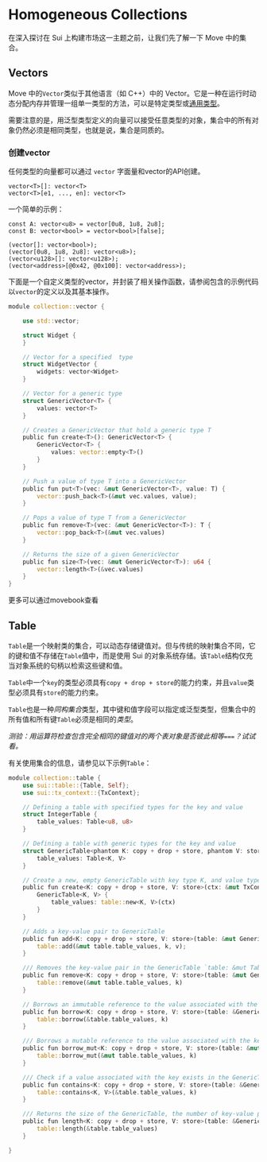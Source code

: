 # Homogeneous Collections 

在深入探讨在 Sui 上构建市场这一主题之前，让我们先了解一下 Move 中的集合。

## Vectors

Move 中的`Vector`类似于其他语言（如 C++）中的 Vector。它是一种在运行时动态分配内存并管理一组单一类型的方法，可以是特定类型或[通用类型](../../unit-three/lessons/2_intro_to_generics.md)。

需要注意的是，用泛型类型定义的向量可以接受任意类型的对象，集合中的所有对象仍然必须是相同类型，也就是说，集合是同质的。

### 创建vector

任何类型的向量都可以通过 `vector` 字面量和vector的API创建。

```
vector<T>[]: vector<T>
vector<T>[e1, ..., en]: vector<T>
```

一个简单的示例：

```
const A: vector<u8> = vector[0u8, 1u8, 2u8];
const B: vector<bool> = vector<bool>[false];

(vector[]: vector<bool>);
(vector[0u8, 1u8, 2u8]: vector<u8>);
(vector<u128>[]: vector<u128>);
(vector<address>[@0x42, @0x100]: vector<address>);
```

下面是一个自定义类型的vector，并封装了相关操作函数，请参阅包含的示例代码以`vector`的定义以及其基本操作。

```rust
module collection::vector {

    use std::vector;

    struct Widget {
    }

    // Vector for a specified  type
    struct WidgetVector {
        widgets: vector<Widget>
    }

    // Vector for a generic type 
    struct GenericVector<T> {
        values: vector<T>
    }

    // Creates a GenericVector that hold a generic type T
    public fun create<T>(): GenericVector<T> {
        GenericVector<T> {
            values: vector::empty<T>()
        }
    }

    // Push a value of type T into a GenericVector
    public fun put<T>(vec: &mut GenericVector<T>, value: T) {
        vector::push_back<T>(&mut vec.values, value);
    }

    // Pops a value of type T from a GenericVector
    public fun remove<T>(vec: &mut GenericVector<T>): T {
        vector::pop_back<T>(&mut vec.values)
    }

    // Returns the size of a given GenericVector
    public fun size<T>(vec: &mut GenericVector<T>): u64 {
        vector::length<T>(&vec.values)
    }
}

```

更多可以通过movebook查看

## Table

`Table`是一个映射类的集合，可以动态存储键值对。但与传统的映射集合不同，它的键和值不存储在`Table`值中，而是使用 Sui 的对象系统存储。该`Table`结构仅充当对象系统的句柄以检索这些键和值。

`Table`中一个`key`的类型必须具有`copy + drop + store`的能力约束，并且`value`类型必须具有`store`的能力约束。

`Table`也是一种*同构集合*类型，其中键和值字段可以指定或泛型类型，但集合中的所有值和所有键`Table`必须是相同的*类型*。

*测验：用运算符检查包含完全相同的键值对的两个表对象是否彼此相等`===`？试试看。*

有关使用集合的信息，请参见以下示例`Table`：

```rust
module collection::table {
    use sui::table::{Table, Self};
    use sui::tx_context::{TxContext};

    // Defining a table with specified types for the key and value
    struct IntegerTable {
        table_values: Table<u8, u8>
    }

    // Defining a table with generic types for the key and value 
    struct GenericTable<phantom K: copy + drop + store, phantom V: store> {
        table_values: Table<K, V>
    }

    // Create a new, empty GenericTable with key type K, and value type V
    public fun create<K: copy + drop + store, V: store>(ctx: &mut TxContext): GenericTable<K, V> {
        GenericTable<K, V> {
            table_values: table::new<K, V>(ctx)
        }
    }

    // Adds a key-value pair to GenericTable
    public fun add<K: copy + drop + store, V: store>(table: &mut GenericTable<K, V>, k: K, v: V) {
        table::add(&mut table.table_values, k, v);
    }

    /// Removes the key-value pair in the GenericTable `table: &mut Table<K, V>` and returns the value.   
    public fun remove<K: copy + drop + store, V: store>(table: &mut GenericTable<K, V>, k: K): V {
        table::remove(&mut table.table_values, k)
    }

    // Borrows an immutable reference to the value associated with the key in GenericTable
    public fun borrow<K: copy + drop + store, V: store>(table: &GenericTable<K, V>, k: K): &V {
        table::borrow(&table.table_values, k)
    }

    /// Borrows a mutable reference to the value associated with the key in GenericTable
    public fun borrow_mut<K: copy + drop + store, V: store>(table: &mut GenericTable<K, V>, k: K): &mut V {
        table::borrow_mut(&mut table.table_values, k)
    }

    /// Check if a value associated with the key exists in the GenericTable
    public fun contains<K: copy + drop + store, V: store>(table: &GenericTable<K, V>, k: K): bool {
        table::contains<K, V>(&table.table_values, k)
    }

    /// Returns the size of the GenericTable, the number of key-value pairs
    public fun length<K: copy + drop + store, V: store>(table: &GenericTable<K, V>): u64 {
        table::length(&table.table_values)
    }

}
```
